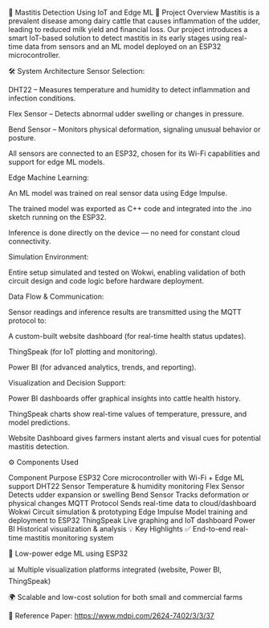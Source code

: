 🐄 Mastitis Detection Using IoT and Edge ML
📌 Project Overview
Mastitis is a prevalent disease among dairy cattle that causes inflammation of the udder, leading to reduced milk yield and financial loss. Our project introduces a smart IoT-based solution to detect mastitis in its early stages using real-time data from sensors and an ML model deployed on an ESP32 microcontroller.

🛠️ System Architecture
Sensor Selection:

DHT22 – Measures temperature and humidity to detect inflammation and infection conditions.

Flex Sensor – Detects abnormal udder swelling or changes in pressure.

Bend Sensor – Monitors physical deformation, signaling unusual behavior or posture.

All sensors are connected to an ESP32, chosen for its Wi-Fi capabilities and support for edge ML models.

Edge Machine Learning:

An ML model was trained on real sensor data using Edge Impulse.

The trained model was exported as C++ code and integrated into the .ino sketch running on the ESP32.

Inference is done directly on the device — no need for constant cloud connectivity.

Simulation Environment:

Entire setup simulated and tested on Wokwi, enabling validation of both circuit design and code logic before hardware deployment.

Data Flow & Communication:

Sensor readings and inference results are transmitted using the MQTT protocol to:

A custom-built website dashboard (for real-time health status updates).

ThingSpeak (for IoT plotting and monitoring).

Power BI (for advanced analytics, trends, and reporting).

Visualization and Decision Support:

Power BI dashboards offer graphical insights into cattle health history.

ThingSpeak charts show real-time values of temperature, pressure, and model predictions.

Website Dashboard gives farmers instant alerts and visual cues for potential mastitis detection.

⚙️ Components Used

Component	Purpose
ESP32	Core microcontroller with Wi-Fi + Edge ML support
DHT22 Sensor	Temperature & humidity monitoring
Flex Sensor	Detects udder expansion or swelling
Bend Sensor	Tracks deformation or physical changes
MQTT Protocol	Sends real-time data to cloud/dashboard
Wokwi	Circuit simulation & prototyping
Edge Impulse	Model training and deployment to ESP32
ThingSpeak	Live graphing and IoT dashboard
Power BI	Historical visualization & analysis
💡 Key Highlights
✅ End-to-end real-time mastitis monitoring system

📶 Low-power edge ML using ESP32

📊 Multiple visualization platforms integrated (website, Power BI, ThingSpeak)

🌍 Scalable and low-cost solution for both small and commercial farms

📄 Reference Paper: https://www.mdpi.com/2624-7402/3/3/37
